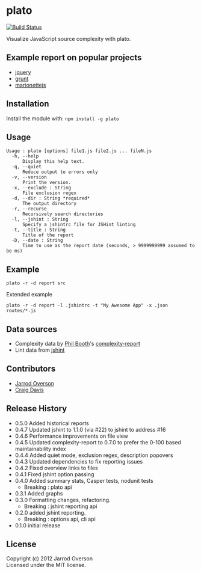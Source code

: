 # plato 

[![Build Status](https://travis-ci.org/jsoverson/plato.png?branch=master)](https://travis-ci.org/jsoverson/plato)

Visualize JavaScript source complexity with plato.

## Example report on popular projects

 - [jquery](http://jsoverson.github.com/plato/examples/jquery/)
 - [grunt](http://jsoverson.github.com/plato/examples/grunt/)
 - [marionettejs](http://jsoverson.github.com/plato/examples/marionette/)

## Installation
Install the module with: `npm install -g plato`

## Usage

```
Usage : plato [options] file1.js file2.js ... fileN.js
  -h, --help
      Display this help text.
  -q, --quiet
      Reduce output to errors only
  -v, --version
      Print the version.
  -x, --exclude : String
      File exclusion regex
  -d, --dir : String *required*
      The output directory
  -r, --recurse
      Recursively search directories
  -l, --jshint : String
      Specify a jshintrc file for JSHint linting
  -t, --title : String
      Title of the report
  -D, --date : String
      Time to use as the report date (seconds, > 9999999999 assumed to be ms)
```

## Example

```shell
plato -r -d report src
```

Extended example

```
plato -r -d report -l .jshintrc -t "My Awesome App" -x .json routes/*.js
```

## Data sources

  - Complexity data by [Phil Booth](https://github.com/philbooth)'s [complexity-report](https://github.com/philbooth/complexityReport.js)
  - Lint data from [jshint](https://github.com/jshint/jshint/)

## Contributors
  - [Jarrod Overson](https://github.com/jsoverson)
  - [Craig Davis](https://github.com/there4)

## Release History

  - 0.5.0 Added historical reports
  - 0.4.7 Updated jshint to 1.1.0 (via #22) to jshint to address #16
  - 0.4.6 Performance improvements on file view
  - 0.4.5 Updated complexity-report to 0.7.0 to prefer the 0-100 based maintainability index
  - 0.4.4 Added quiet mode, exclusion regex, description popovers
  - 0.4.3 Updated dependencies to fix reporting issues
  - 0.4.2 Fixed overview links to files
  - 0.4.1 Fixed jshint option passing
  - 0.4.0 Added summary stats, Casper tests, nodunit tests
    - Breaking : plato api
  - 0.3.1 Added graphs
  - 0.3.0 Formatting changes, refactoring.
    - Breaking : jshint reporting api
  - 0.2.0 added jshint reporting.
    - Breaking : options api, cli api
  - 0.1.0 initial release

## License
Copyright (c) 2012 Jarrod Overson  
Licensed under the MIT license.

